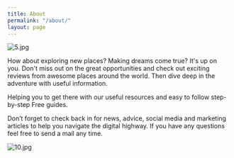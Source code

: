 ```yaml
---
title: About
permalink: "/about/"
layout: page
---
```


![5.jpg](/uploads/5.jpg)

How about exploring new places? Making dreams come true? It's up on you. Don't miss out on the great opportunities and check out exciting reviews from awesome places around the world. Then dive deep in the adventure with useful information.


Helping you to get there with our useful resources and easy to follow step-by-step Free guides.

Don’t forget to check back in for news, advice, social media and marketing articles to help you navigate the digital highway. If you have any questions feel free to send a mail any time. 

![10.jpg](/uploads/10.jpg)




